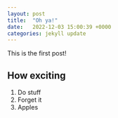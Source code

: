 ```yaml
---
layout: post
title:  "Oh ya!"
date:   2022-12-03 15:00:39 +0000
categories: jekyll update
---
```


This is the first post!

## How exciting
1. Do stuff
2. Forget it
3. Apples